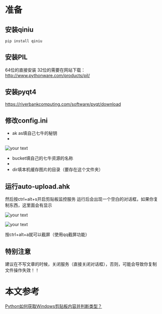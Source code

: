 # 准备
## 安装qiniu
	pip install qiniu
## 安装PIL
64位的直接安装
32位的需要在网站下载：http://www.pythonware.com/products/pil/

## 安装pyqt4
https://riverbankcomputing.com/software/pyqt/download

## 修改config.ini
- ak as填自己七牛的秘钥
- 
![your text](http://o7bk1ffzo.bkt.clouddn.com/1463817013306)

- bucket填自己的七牛资源的名称
- 
- dir填本机缓存图片的目录（要存在这个文件夹）


## 运行auto-upload.ahk
然后按ctrl+alt+s开启剪贴板监控服务
运行后会出现一个空白的对话框，如果你复制东西，这里面会有显示

![your text](http://o7bk1ffzo.bkt.clouddn.com/1463833884730)


![your text](http://o7bk1ffzo.bkt.clouddn.com/1463833945050)

按ctrl+alt+a就可以截屏（使用qq截屏功能）


## 特别注意

建议在不写文章的时候，关闭服务（直接关闭对话框），否则，可能会导致你复制文件操作失效！！

# 本文参考
[Python如何获取Windows剪贴板内容并判断类型？](https://www.zhihu.com/question/37741420)

